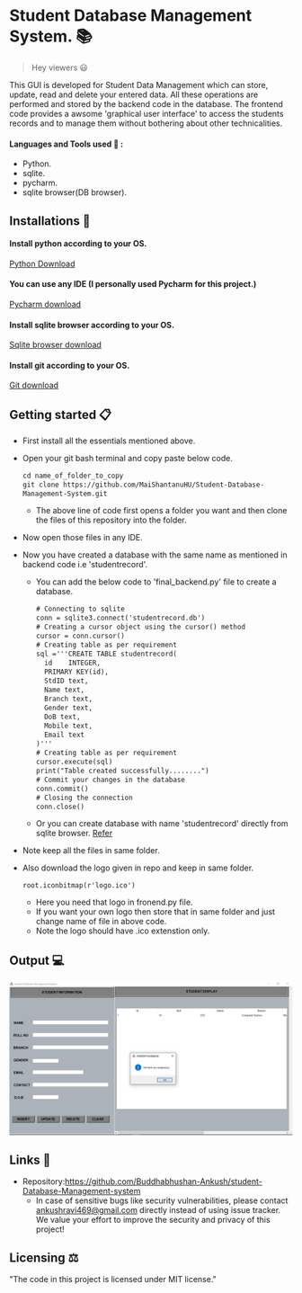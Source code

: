 # Student Database Management System. :books:
> Hey viewers :smiley:

This GUI is developed for Student Data Management which can store, update, read and delete your entered data. All these operations are performed and stored by the backend code in the database.
The frontend code provides a awsome 'graphical user interface' to access the students records and to manage them without bothering about other technicalities.
#### Languages and Tools used 🔧 :
- Python.
- sqlite.
- pycharm.
- sqlite browser(DB browser).
## Installations :open_file_folder:

#### Install python according to your OS.
[Python Download](https://www.python.org/downloads/)
#### You can use any IDE (I personally used Pycharm for this project.)
[Pycharm download](https://www.jetbrains.com/pycharm/download/#section=windows)
#### Install sqlite browser according to your OS.
[Sqlite browser download](https://sqlitebrowser.org/dl/)
#### Install git according to your OS.
[Git download](https://git-scm.com/downloads)

## Getting started :clipboard:
- First install all the essentials mentioned above.
- Open your git bash terminal and copy paste below code.
  ```
  cd name_of_folder_to_copy
  git clone https://github.com/MaiShantanuHU/Student-Database-Management-System.git
  ```
  - The above line of code first opens a folder you want and then clone the files of this repository into the folder.

- Now open those files in any IDE.
- Now you have created a database with the same name as mentioned in backend code i.e 'studentrecord'.
  - You can add the below code to 'final_backend.py' file to create a database.
    ```
    # Connecting to sqlite
    conn = sqlite3.connect('studentrecord.db')
    # Creating a cursor object using the cursor() method
    cursor = conn.cursor()
    # Creating table as per requirement
    sql ='''CREATE TABLE studentrecord(
      id	INTEGER,
	  PRIMARY KEY(id),
      StdID text,
      Name text,
      Branch text,
      Gender text,
      DoB text,
      Mobile text,
      Email text
    )'''
    # Creating table as per requirement
    cursor.execute(sql)
    print("Table created successfully........")
    # Commit your changes in the database
    conn.commit()
    # Closing the connection
    conn.close()
    ```
  - Or you can create database with name 'studentrecord' directly from sqlite browser. [Refer](https://youtu.be/YLOZpYAYPLQ)
- Note keep all the files in same folder.
- Also download the logo given in repo and keep in same folder.
  ```
  root.iconbitmap(r'logo.ico')
  ```
  - Here you need that logo in fronend.py file.
  - If you want your own logo then store that in same folder and just change name of file in above code.
  - Note the logo should have .ico extenstion only.
  
## Output :computer:

![GUI](GUI.PNG)

## Links :link:

- Repository:https://github.com/Buddhabhushan-Ankush/student-Database-Management-system
  - In case of sensitive bugs like security vulnerabilities, please contact
    ankushravi469@gmail.com directly instead of using issue tracker. We value your effort
    to improve the security and privacy of this project!

  
## Licensing ⚖️ 

"The code in this project is licensed under MIT license."
